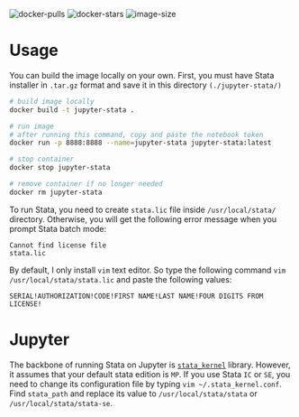 ![docker-pulls](https://img.shields.io/docker/pulls/ledwindra/jupyter-stata.svg)
![docker-stars](https://img.shields.io/docker/stars/ledwindra/jupyter-stata.svg)
![image-size](https://img.shields.io/docker/image-size/ledwindra/jupyter-stata.svg)

# Usage

You can build the image locally on your own. First, you must have Stata installer in `.tar.gz` format and save it in this directory `(./jupyter-stata/)`

```bash
# build image locally
docker build -t jupyter-stata .

# run image
# after running this command, copy and paste the notebook token
docker run -p 8888:8888 --name=jupyter-stata jupyter-stata:latest

# stop container
docker stop jupyter-stata

# remove container if no longer needed
docker rm jupyter-stata
```

To run Stata, you need to create `stata.lic` file inside `/usr/local/stata/` directory. Otherwise, you will get the following error message when you prompt Stata batch mode:

```
Cannot find license file
stata.lic
```

By default, I only install `vim` text editor. So type the following command `vim /usr/local/stata/stata.lic` and paste the following values:

```
SERIAL!AUTHORIZATION!CODE!FIRST NAME!LAST NAME!FOUR DIGITS FROM LICENSE!
```

# Jupyter
The backbone of running Stata on Jupyter is [`stata_kernel`](https://github.com/kylebarron/stata_kernel) library. However, it assumes that your default stata edition is `MP`. If you use Stata `IC` or `SE`, you need to change its configuration file by typing `vim ~/.stata_kernel.conf`. Find `stata_path` and replace its value to `/usr/local/stata/stata` or `/usr/local/stata/stata-se`.